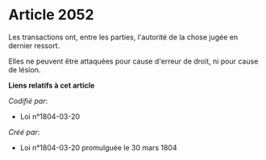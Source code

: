 # Article 2052

Les transactions ont, entre les parties, l'autorité de la chose jugée en dernier ressort.

Elles ne peuvent être attaquées pour cause d'erreur de droit, ni pour cause de lésion.

**Liens relatifs à cet article**

_Codifié par_:

  - Loi n°1804-03-20

_Créé par_:

  - Loi n°1804-03-20 promulguée le 30 mars 1804
